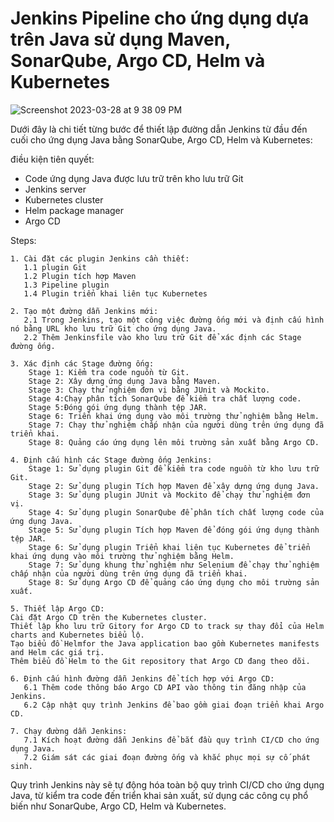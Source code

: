 # Jenkins Pipeline cho ứng dụng dựa trên Java sử dụng Maven, SonarQube, Argo CD, Helm và Kubernetes

![Screenshot 2023-03-28 at 9 38 09 PM](https://user-images.githubusercontent.com/43399466/228301952-abc02ca2-9942-4a67-8293-f76647b6f9d8.png)

Dưới đây là chi tiết từng bước để thiết lập đường dẫn Jenkins từ đầu đến cuối cho ứng dụng Java bằng SonarQube, Argo CD, Helm và Kubernetes:

điều kiện tiên quyết:

- Code ứng dụng Java được lưu trữ trên kho lưu trữ Git
- Jenkins server
- Kubernetes cluster
- Helm package manager
- Argo CD

Steps:

    1. Cài đặt các plugin Jenkins cần thiết:
       1.1 plugin Git
       1.2 Plugin tích hợp Maven
       1.3 Pipeline plugin
       1.4 Plugin triển khai liên tục Kubernetes

    2. Tạo một đường dẫn Jenkins mới:
       2.1 Trong Jenkins, tạo một công việc đường ống mới và định cấu hình nó bằng URL kho lưu trữ Git cho ứng dụng Java.
       2.2 Thêm Jenkinsfile vào kho lưu trữ Git để xác định các Stage đường ống.

    3. Xác định các Stage đường ống:
        Stage 1: Kiểm tra code nguồn từ Git.
        Stage 2: Xây dựng ứng dụng Java bằng Maven.
        Stage 3: Chạy thử nghiệm đơn vị bằng JUnit và Mockito.
        Stage 4:Chạy phân tích SonarQube để kiểm tra chất lượng code.
        Stage 5:Đóng gói ứng dụng thành tệp JAR.
        Stage 6: Triển khai ứng dụng vào môi trường thử nghiệm bằng Helm.
        Stage 7: Chạy thử nghiệm chấp nhận của người dùng trên ứng dụng đã triển khai.
        Stage 8: Quảng cáo ứng dụng lên môi trường sản xuất bằng Argo CD.

    4. Định cấu hình các Stage đường ống Jenkins:
        Stage 1: Sử dụng plugin Git để kiểm tra code nguồn từ kho lưu trữ Git.
        Stage 2: Sử dụng plugin Tích hợp Maven để xây dựng ứng dụng Java.
        Stage 3: Sử dụng plugin JUnit và Mockito để chạy thử nghiệm đơn vị.
        Stage 4: Sử dụng plugin SonarQube để phân tích chất lượng code của ứng dụng Java.
        Stage 5: Sử dụng plugin Tích hợp Maven để đóng gói ứng dụng thành tệp JAR.
        Stage 6: Sử dụng plugin Triển khai liên tục Kubernetes để triển khai ứng dụng vào môi trường thử nghiệm bằng Helm.
        Stage 7: Sử dụng khung thử nghiệm như Selenium để chạy thử nghiệm chấp nhận của người dùng trên ứng dụng đã triển khai.
        Stage 8: Sử dụng Argo CD để quảng cáo ứng dụng cho môi trường sản xuất.

    5. Thiết lập Argo CD:
    Cài đặt Argo CD trên the Kubernetes cluster.
    Thiết lập kho lưu trữ Gitory for Argo CD to track sự thay đổi của Helm charts and Kubernetes biểu lộ.
    Tạo biểu đồ Helmfor the Java application bao gồm Kubernetes manifests and Helm các giá trị.
    Thêm biểu đồ Helm to the Git repository that Argo CD đang theo dõi.

    6. Định cấu hình đường dẫn Jenkins để tích hợp với Argo CD:
       6.1 Thêm code thông báo Argo CD API vào thông tin đăng nhập của Jenkins.
       6.2 Cập nhật quy trình Jenkins để bao gồm giai đoạn triển khai Argo CD.

    7. Chạy đường dẫn Jenkins:
       7.1 Kích hoạt đường dẫn Jenkins để bắt đầu quy trình CI/CD cho ứng dụng Java.
       7.2 Giám sát các giai đoạn đường ống và khắc phục mọi sự cố phát sinh.

Quy trình Jenkins  này sẽ tự động hóa toàn bộ quy trình CI/CD cho ứng dụng Java, từ kiểm tra code đến triển khai sản xuất, sử dụng các công cụ phổ biến như SonarQube, Argo CD, Helm và Kubernetes.
